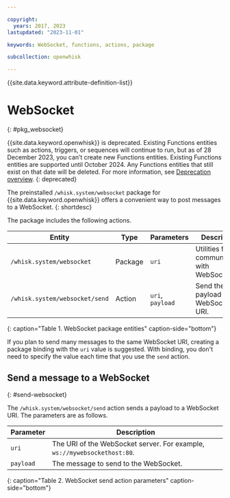 ```yaml
---

copyright:
  years: 2017, 2023
lastupdated: "2023-11-01"

keywords: WebSocket, functions, actions, package

subcollection: openwhisk

---
```


{{site.data.keyword.attribute-definition-list}}


# WebSocket
{: #pkg_websocket}

{{site.data.keyword.openwhisk}} is deprecated. Existing Functions entities such as actions, triggers, or sequences will continue to run, but as of 28 December 2023, you can’t create new Functions entities. Existing Functions entities are supported until October 2024. Any Functions entities that still exist on that date will be deleted. For more information, see [Deprecation overview](/docs/openwhisk?topic=openwhisk-dep-overview).
{: deprecated}

The preinstalled `/whisk.system/websocket` package for {{site.data.keyword.openwhisk}} offers a convenient way to post messages to a WebSocket.
{: shortdesc}

The package includes the following actions.

| Entity | Type | Parameters | Description |
| --- | --- | --- | --- |
| `/whisk.system/websocket` | Package | `uri` | Utilities for communicating with WebSockets |
| `/whisk.system/websocket/send` | Action | `uri`, `payload` | Send the payload to the WebSocket URI. |
{: caption="Table 1. WebSocket package entities" caption-side="bottom"}

If you plan to send many messages to the same WebSocket URI, creating a package binding with the `uri` value is suggested. With binding, you don't need to specify the value each time that you use the `send` action.

## Send a message to a WebSocket
{: #send-websocket}

The `/whisk.system/websocket/send` action sends a payload to a WebSocket URI. The parameters are as follows.

| Parameter | Description |
| --- | --- |
| `uri` | The URI of the WebSocket server. For example, `ws://mywebsockethost:80`. |
| `payload` | The message to send to the WebSocket. |
{: caption="Table 2. WebSocket send action parameters" caption-side="bottom"}

